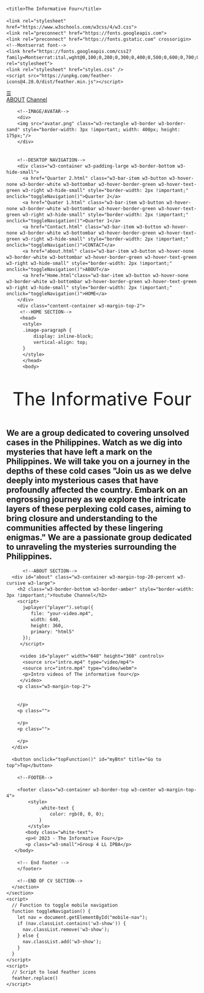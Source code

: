 <!DOCTYPE html>
<html>


  <!-- Link your JavaScript file -->
  <script src="C:/users/apple/oneDrive/Documents/The Informative Fours/script.js"></script>
</body>
</html>

<html lang="en">
  <head>
    <meta charset="UTF-8" />
    <meta name="viewport" content="width=device-width, initial-scale=1.0" />

    <title>The Informative Four</title>
    
    <link rel="stylesheet" href="https://www.w3schools.com/w3css/4/w3.css">
    <link rel="preconnect" href="https://fonts.googleapis.com">
    <link rel="preconnect" href="https://fonts.gstatic.com" crossorigin>
    <!--Montserrat font-->
    <link href="https://fonts.googleapis.com/css2?family=Montserrat:ital,wght@0,100;0,200;0,300;0,400;0,500;0,600;0,700;0,800;0,900;1,100;1,200;1,300;1,400;1,500;1,600;1,700;1,800;1,900&display=swap" rel="stylesheet">
    <link rel="stylesheet" href="styles.css" />
    <script src="https://unpkg.com/feather-icons@4.28.0/dist/feather.min.js"></script>
  </head>
  <body>   
    <section>
      <!-- MOBILE NAVIGATION -->
      <div class="w3-container w3-padding-16 w3-border-bottom w3-hide-medium w3-hide-large">
        <a href="javascript:void(0)" class="w3-bar-item w3-button w3-right w3-hide-large w3-hide-medium" onclick="toggleNavigation()">&#9776;</a>
      </div>
      <div id="mobile-nav" class="w3-bar-block w3-hide w3-hide-large w3-hide-medium w3-sticky">
        <a href="file:///C:/Users/Apple/OneDrive/Documents/The%20Informative%20Four/Contact%20page/Index.html" class="w3-bar-item w3-button w3-center w3-hover-none w3-border-white w3-bottombar w3-hover-border-green w3-hover-text-green" onclick="toggleNavigation()">ABOUT</a>
        <a href="file:///C:/Users/Apple/OneDrive/Documents/The%20Informative%20Four/ABOUT%20page/index.html" class="w3-bar-item w3-button w3-center w3-hover-none w3-border-white w3-bottombar w3-hover-border-green w3-hover-text-green" onclick="toggleNavigation()">Channel</a>
      </div>


        <!--IMAGE/AVATAR-->
        <div>
        <img src="avatar.png" class="w3-rectangle w3-border w3-border-sand" style="border-width: 3px !important; width: 400px; height: 175px;"/>
        </div>
        

        <!--DESKTOP NAVIGATION-->
        <div class="w3-container w3-padding-large w3-border-bottom w3-hide-small">
          <a href="Quarter 2.html" class="w3-bar-item w3-button w3-hover-none w3-border-white w3-bottombar w3-hover-border-green w3-hover-text-green w3-right w3-hide-small" style="border-width: 2px !important;" onclick="toggleNavigation()">Quarter 2</a> 
          <a href="Quater 1.html" class="w3-bar-item w3-button w3-hover-none w3-border-white w3-bottombar w3-hover-border-green w3-hover-text-green w3-right w3-hide-small" style="border-width: 2px !important;" onclick="toggleNavigation()">Quarter 1</a> 
          <a href="Contact.html" class="w3-bar-item w3-button w3-hover-none w3-border-white w3-bottombar w3-hover-border-green w3-hover-text-green w3-right w3-hide-small" style="border-width: 2px !important;" onclick="toggleNavigation()">CONTACT</a>
          <a href="about.html" class="w3-bar-item w3-button w3-hover-none w3-border-white w3-bottombar w3-hover-border-green w3-hover-text-green w3-right w3-hide-small" style="border-width: 2px !important;" onclick="toggleNavigation()">ABOUT</a>
          <a href="Home.html"class="w3-bar-item w3-button w3-hover-none w3-border-white w3-bottombar w3-hover-border-green w3-hover-text-green w3-right w3-hide-small" style="border-width: 2px !important;" onclick="toggleNavigation()">HOME</a> 
        </div>
        <div class="content-container w3-margin-top-2">
         <!--HOME SECTION-->
         <head>
          <style>
          .image-paragraph {
              display: inline-block;
              vertical-align: top;
          }
          </style>
          </head>
          <body>

 <body class="white-text" style="width: 100%;"></body>
 <div id="home" class="home w3-container w3-margin-top-4 w3-cursive center-text">
  <p style="font-style: Montserrat; font-size:48px; text-align:center;" px="200px">The Informative Four</p>
    <h2>We are a group dedicated to covering unsolved cases in the Philippines. Watch as we dig into mysteries that have  left a mark on the Philippines. We will take you on a journey in the depths of these cold cases "Join us as we delve deeply into mysterious cases that have profoundly affected the country. Embark on an engrossing journey as we explore the intricate layers of these perplexing cold cases, aiming to bring closure and understanding to the communities affected by these lingering enigmas." We are a passionate group dedicated to unraveling the mysteries surrounding the Philippines.</h3>
    </div>

</body>

</div>
        </section>

          <!--ABOUT SECTION-->
      <div id="about" class="w3-container w3-margin-top-20-percent w3-cursive w3-large">
        <h2 class="w3-border-bottom w3-border-amber" style="border-width: 3px !important;">Youtube Channel</h2>
        <script>
          jwplayer("player").setup({
             file: "your-video.mp4",
             width: 640,
             height: 360,
             primary: "html5"
          });
         </script>

         <video id="player" width="640" height="360" controls>
          <source src="intro.mp4" type="video/mp4">
          <source src="intro.mp4" type="video/webm">
          <p>Intro videos of The informative four</p>
         </video>
        <p class="w3-margin-top-2"> 
        
         
        </p>
        <p class=""> 
       
        </p>
        <p class=""> 
         
        </p>
      </div>

      <button onclick="topFunction()" id="myBtn" title="Go to top">Top</button>

        <!--FOOTER-->
    
        <footer class="w3-container w3-border-top w3-center w3-margin-top-4">
            <style>
                .white-text {
                    color: rgb(0, 0, 0);
                }
            </style>
           <body class="white-text">
           <p>© 2023 - The Informative Four</p>
           <p class="w3-small">Group 4 LL IPBA</p>
       </body>

        <!-- End footer -->
        </footer>

        <!--END OF CV SECTION-->
      </section>      
    </section>
    <script>
      // Function to toggle mobile navigation
      function toggleNavigation() {
        let nav = document.getElementById("mobile-nav");
        if (nav.classList.contains('w3-show')) {
          nav.classList.remove('w3-show');
        } else { 
          nav.classList.add('w3-show');
        }
      }
    </script>
    <script>
      // Script to load feather icons
      feather.replace()
    </script>
  </body>
</html>

